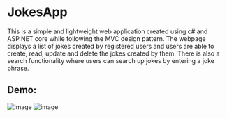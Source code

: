# JokesApp

This is a simple and lightweight web application created using c# and ASP.NET core while following the MVC design pattern.
The webpage displays a list of jokes created by registered users and users are able to create, read, update and delete the jokes created by them. There is also a search functionality where users can search up jokes by entering a joke phrase.

## Demo:
![image](https://user-images.githubusercontent.com/70185785/162538494-4618d720-2491-430c-b517-ed8f45a1af09.png)
![image](https://user-images.githubusercontent.com/70185785/162538546-6bbf8734-6680-45a0-bbaf-33b003e5fd5e.png)
